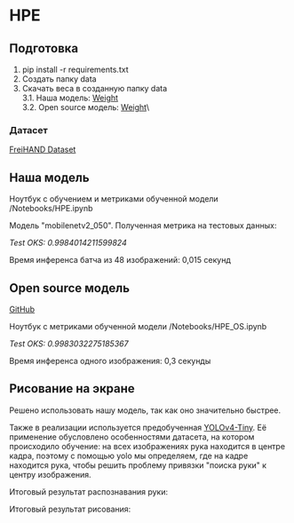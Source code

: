 # HPE

## Подготовка

1) pip install -r requirements.txt
2) Создать папку data
3) Скачать веса в созданную папку data\
3.1. Наша модель: [Weight](https://drive.google.com/file/d/1jaMKBXr_YzofVmwLZ2z3lZsSaeE6H40I/view?usp=share_link)\
3.2. Open source модель: [Weight](https://github.com/OlgaChernytska/2D-Hand-Pose-Estimation-RGB/blob/972c2102d95e14ebb37b1cbd452018ebd6706a44/weights/model_final)\

### Датасет
[FreiHAND Dataset](https://lmb.informatik.uni-freiburg.de/resources/datasets/FreihandDataset.en.html)

## Наша модель

Ноутбук с обучением и метриками обученной модели /Notebooks/HPE.ipynb

Модель "mobilenetv2_050". Полученная метрика на тестовых данных:

*Test OKS: 0.9984014211599824*

Время инференса батча из 48 изображений: 0,015 секунд

## Open source модель

[GitHub](https://github.com/OlgaChernytska/2D-Hand-Pose-Estimation-RGB/blob/main/utils/model.py)

Ноутбук с метриками обученной модели /Notebooks/HPE_OS.ipynb

*Test OKS: 0.9983032275185367*

Время инференса одного изображения: 0,3 секунды

## Рисование на экране

Решено использовать нашу модель, так как оно значительно быстрее.

Также в реализации используется предобученная [YOLOv4-Tiny](https://github.com/cansik/yolo-hand-detection). Её применение обусловлено особенностями датасета, на котором происходило обучение: на всех изображениях рука находится в центре кадра, поэтому с помощью yolo мы определяем, где на кадре находится рука, чтобы решить проблему привязки "поиска руки" к центру изображения.

Итоговый результат распознавания руки:

Итоговый результат рисования:
